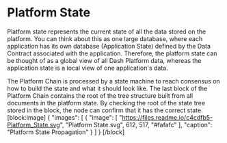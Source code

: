 # Platform State

Platform state represents the current state of all the data stored on the platform. You can think about this as one large database, where each application has its own database (Application State) defined by the Data Contract associated with the application. Therefore, the platform state can be thought of as a global view of all Dash Platform data, whereas the application state is a local view of one application's data.

The Platform Chain is processed by a state machine to reach consensus on how to build the state and what it should look like. The last block of the Platform Chain contains the root of the tree structure built from all documents in the platform state. By checking the root of the state tree stored in the block, the node can confirm that it has the correct state.
[block:image]
{
  "images": [
    {
      "image": [
        "https://files.readme.io/c4cdfb5-Platform_State.svg",
        "Platform State.svg",
        612,
        517,
        "#fafafc"
      ],
      "caption": "Platform State Propagation"
    }
  ]
}
[/block]
